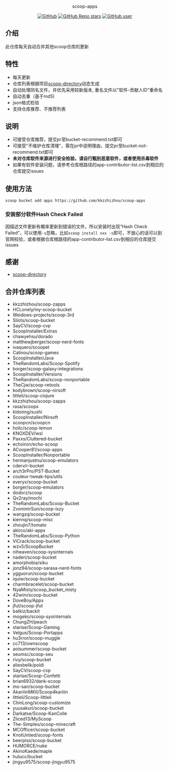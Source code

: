 <p align="center">
  scoop-apps
</p>
<p align="center">
  <a href="https://github.com/kkzzhizhou/scoop-apps"><img alt="GitHub" src="https://img.shields.io/badge/Readme--Style-standard--repository-brightgreen?style=flat-square&color=f83500"/></a>
  <a href="https://github.com/kkzzhizhou/scoop-apps"><img alt="GitHub Repo stars" src="https://img.shields.io/github/stars/kkzzhizhou/scoop-apps?style=flat-square"/></a>
  <a href="https://github.com/kkzzhizhou"><img alt="GitHub user" src="https://img.shields.io/badge/author-kkzzhizhou-brightgreen?style=flat-square"/></a>
</p>


## 介绍

此仓库每天自动合并其他scoop仓库的更新

## 特性

- 每天更新
- 仓库列表根据项目[scoop-directory](https://github.com/rasa/scoop-directory)动态生成
- 自动处理同名文件，并优先采用较新版本, 重名文件以"软件-贡献人ID"重命名
- 自动去重（基于md5)
- json格式检验
- 支持仓库推荐、不推荐列表

## 说明

- 可接受仓库推荐，提交pr至bucket-recommend.txt即可
- 可接受"不维护仓库清理”，需在pr中说明理由，提交pr至bucket-not-recommend.txt即可
- **未对仓库软件来源进行安全检验，请自行甄别恶意软件，或者使用杀毒软件**
- 如果有软件安装问题，请参考仓库根路径的app-contributor-list.csv到相应的仓库提交issues

## 使用方法

```
scoop bucket add apps https://github.com/kkzzhizhou/scoop-apps
```

### 安装部分软件Hash Check Failed



因描述文件更新有概率更新到错误的文件，所以安装时出现“Hash Check Failed”，可以使用`-s`忽略，比如`scoop install xxx -s`即可，不放心的话可以到官网校验，或者根据仓库根路径的app-contributor-list.csv到相应的仓库提交issues

## 感谢

- [scoop-directory](https://github.com/rasa/scoop-directory)

## 合并仓库列表

- kkzzhizhou/scoop-zapps
- HCLonely/my-scoop-bucket
- Weidows-projects/scoop-3rd
- Sliots/scoop-bucket
- SayCV/scoop-cvp
- ScoopInstaller/Extras
- chawyehsu/dorado
- matthewjberger/scoop-nerd-fonts
- ivaquero/scoopet
- Calinou/scoop-games
- ScoopInstaller/Java
- TheRandomLabs/Scoop-Spotify
- borger/scoop-galaxy-integrations
- ScoopInstaller/Versions
- TheRandomLabs/scoop-nonportable
- TheCjw/scoop-retools
- kodybrown/scoop-nirsoft
- littleli/scoop-clojure
- kkzzhizhou/scoop-zapps
- rasa/scoops
- kidonng/sushi
- ScoopInstaller/Nirsoft
- scoopcn/scoopcn
- hoilc/scoop-lemon
- KNOXDEV/wsl
- Paxxs/Cluttered-bucket
- echoiron/echo-scoop
- ACooper81/scoop-apps
- ScoopInstaller/Nonportable
- hermanjustnu/scoop-emulators
- cderv/r-bucket
- arch3rPro/PST-Bucket
- couleur-tweak-tips/utils
- everyx/scoop-bucket
- borger/scoop-emulators
- dodorz/scoop
- Qv2ray/mochi
- TheRandomLabs/Scoop-Bucket
- ZvonimirSun/scoop-iszy
- wangzq/scoop-bucket
- kiennq/scoop-misc
- zhoujin7/tomato
- akirco/aki-apps
- TheRandomLabs/Scoop-Python
- ViCrack/scoop-bucket
- wzv5/ScoopBucket
- niheaven/scoop-sysinternals
- naderi/scoop-bucket
- amorphobia/siku
- jonz94/scoop-sarasa-nerd-fonts
- ygguorun/scoop-bucket
- iquiw/scoop-bucket
- charmbracelet/scoop-bucket
- NyaMisty/scoop_bucket_misty
- 42wim/scoop-bucket
- DoveBoy/Apps
- jfut/scoop-jfut
- batkiz/backit
- mogeko/scoop-sysinternals
- ChungZH/peach
- starise/Scoop-Gaming
- Velgus/Scoop-Portapps
- hu3rror/scoop-muggle
- cc713/ownscoop
- aoisummer/scoop-bucket
- seumsc/scoop-seu
- rivy/scoop-bucket
- aliesbelik/poldi
- SayCV/scoop-cvp
- starise/Scoop-Confetti
- brian6932/dank-scoop
- mo-san/scoop-bucket
- AkariiinMKII/Scoop4kariiin
- littleli/Scoop-littleli
- ChinLong/scoop-customize
- yuusakuri/scoop-bucket
- Darkatse/Scoop-KanColle
- Zliced13/MyScoop
- The-Simples/scoop-minecraft
- MCOfficer/scoop-bucket
- KnotUntied/scoop-fonts
- beerpiss/scoop-bucket
- HUMORCE/nuke
- AkinoKaede/maple
- hulucc/bucket
- jingyu9575/scoop-jingyu9575
